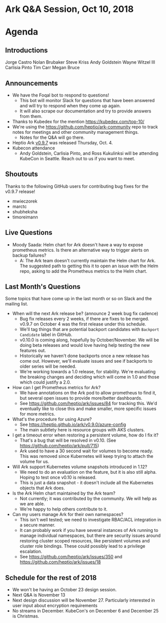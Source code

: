 # Ark Q&A Session, Oct 10, 2018

# Agenda

## Introductions

Jorge Castro
Nolan Brubaker
Steve Kriss 
Andy Goldstein
Wayne Witzel III
Carlisia Pinto
Tim Carr
Megan Bruce

## Announcements

* We have the Foqal bot to respond to questions!
  - This bot will monitor Slack for questions that have been answered and will try to respond when they come up again.
  - It will also scrape our documentation and try to provide answers from them.
* Thanks to Kubedex for the mention https://kubedex.com/top-10/
* We're using the https://github.com/heptio/ark-community repo to track notes for meetings and other community management things.
  - Notes for the Q&A will go there.
* Heptio Ark [v0.9.7](https://github.com/heptio/ark/releases/tag/v0.9.7) was released Thursday, Oct. 4.
* Kubecon attendance
   - Andy Goldstein, Carlisia Pinto, and Ross Kukulinksi will be attending KubeCon in Seattle. Reach out to us if you want to meet. 

## Shoutouts

Thanks to the following GitHub users for contributing bug fixes for the v0.9.7 release!

* mwieczorek
* marctc
* shubheksha
* timoreimann

## Live Questions

* Moody Saada: Helm chart for Ark doesn't have a way to expose prometheus metrics. Is there an alternative way to trigger alerts on backup failures?
  - A: The Ark team doesn't currently maintain the Helm chart for Ark. The suggested path to getting this it to open an issue with the Helm repo, asking to add the Prometheus metrics to the Helm chart.


## Last Month's Questions

Some topics that have come up in the last month or so on Slack and the mailing list.

* When will the next Ark release be? (announce 2 week bug fix cadence)
  - Bug fix releases every 2 weeks, if there are fixes to be merged. v0.9.7 on October 4 was the first release under this schedule.
  - We'll tag things that are potential backport candidates with `Backport Candidate` label in GitHub.
  - v0.10.0 is coming along, hopefully by October/November. We will be doing beta releases and would love having help testing the new features out.
  - Historically we haven't done backports once a new release has come out. However, we'll evaluate issues and see if backports to older series will be needed.
  - We're working towards a 1.0 release, for stability. We're evaluating the breaking changes and deciding which will come in 1.0 and those which could justify a 2.0.
* How can I get Prometheus metrics for Ark?
  - We have annotations on the Ark pod to allow prometheus to find it, but several open issues to provide more/better dashboards.
  - See https://github.com/heptio/ark/issues/84 for tracking this. We'd eventually like to close this and make smaller, more specific issues for more metrics.
* What's the procedure for using Azure?
  - See https://heptio.github.io/ark/v0.9.0/azure-config
  - The main subtlety here is resource groups with AKS clusters.
* I get a timeout error when restoring a persistent volume, how do I fix it?
  - That's a bug that will be resolved in v0.10. (See https://github.com/heptio/ark/pull/715)
  - Ark used to have a 30 second wait for volumes to become ready. This was removed since Kubernetes will keep trying to attach the volume for us.
* Will Ark support Kubernetes volume snapshots introduced in 1.12?
  - We need to do an evaluation on the feature, but it is also still alpha. Hoping to test once v0.10 is released.
  - This is just a data snapshot - it doesn't include all the Kubernetes objects that Ark does.
* Is the Ark Helm chart maintained by the Ark team?
  - Not currently; it was contributed by the community. We will help as we are able.
  - We're happy to help others contribute to it.
* Can my users manage Ark for their own namespaces?
  - This isn't well tested; we need to investigate RBAC/ACL integration in a secure manner.
  - It can probably work if you have several instances of Ark running to manage individual namespaces, but there are security issues around restoring cluster scoped resources, like persistent volumes and cluster role bindings. These could possibly lead to a privilege escalation.
  - See https://github.com/heptio/ark/issues/350 and https://github.com/heptio/ark/issues/18
 
## Schedule for the rest of 2018

* We won't be having an October 23 design session.
* Next Q&A is November 13
* Next design discussion will be November 27. Particularly interested in user input about encryption requirements
* No streams in December. KubeCon's on December 6 and December 25 is Christmas.
